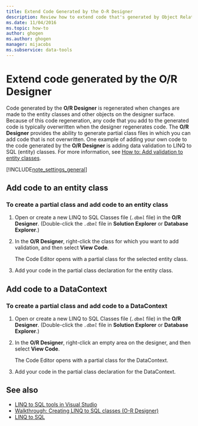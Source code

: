 ```yaml
---
title: Extend Code Generated by the O-R Designer
description: Review how to extend code that's generated by Object Relational Designer (O/R Designer). Add code to an entity class. Add code to a DataContext.
ms.date: 11/04/2016
ms.topic: how-to
author: ghogen
ms.author: ghogen
manager: mijacobs
ms.subservice: data-tools
---
```


# Extend code generated by the O/R Designer

Code generated by the **O/R Designer** is regenerated when changes are made to the entity classes and other objects on the designer surface. Because of this code regeneration, any code that you add to the generated code is typically overwritten when the designer regenerates code. The **O/R Designer** provides the ability to generate partial class files in which you can add code that is not overwritten. One example of adding your own code to the code generated by the **O/R Designer** is adding data validation to LINQ to SQL (entity) classes. For more information, see [How to: Add validation to entity classes](../data-tools/how-to-add-validation-to-entity-classes.md).

[!INCLUDE[note_settings_general](../data-tools/includes/note_settings_general_md.md)]

## Add code to an entity class

### To create a partial class and add code to an entity class

1. Open or create a new LINQ to SQL Classes file (*`.dbml`* file) in the **O/R Designer**. (Double-click the *`.dbml`* file in **Solution Explorer** or **Database Explorer**.)

2. In the **O/R Designer**, right-click the class for which you want to add validation, and then select **View Code**.

     The Code Editor opens with a partial class for the selected entity class.

3. Add your code in the partial class declaration for the entity class.

## Add code to a DataContext

### To create a partial class and add code to a DataContext

1. Open or create a new LINQ to SQL Classes file (*`.dbml`* file) in the **O/R Designer**. (Double-click the *`.dbml`* file in **Solution Explorer** or **Database Explorer**.)

2. In the **O/R Designer**, right-click an empty area on the designer, and then select **View Code**.

     The Code Editor opens with a partial class for the DataContext.

3. Add your code in the partial class declaration for the DataContext.

## See also

- [LINQ to SQL tools in Visual Studio](../data-tools/linq-to-sql-tools-in-visual-studio2.md)
- [Walkthrough: Creating LINQ to SQL classes (O-R Designer)](how-to-create-linq-to-sql-classes-mapped-to-tables-and-views-o-r-designer.md)
- [LINQ to SQL](/dotnet/framework/data/adonet/sql/linq/index)
